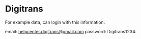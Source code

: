 # Digitrans
 
For example data, can login with this information:

email: helpcenter.digitrans@gmail.com
password: Digitrans1234.

